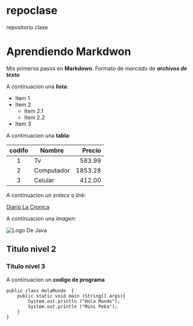 # repoclase
repositorio clase 
# Aprendiendo Markdwon

Mis primeros pasos en **Markdown**. Formato de *marcado* de ***archivos de texto***

A continuacion una __lista__:

* Item 1
* Item 2
    * Item 2.1
    * Item 2.2
* Item 3

A continuacion una __tabla__:

| codifo | Nombre | Precio |
| :-: | - | -: |
| 1 | Tv | 583.99 |
| 2 | Computador | 1853.28 |
| 3 | Celular | 412.00 |

A continuacion un _enlace_ o *link*:

[Diario La Cronica](https://cronica.com.ec/)

A continuacion una _imagen_:


![Logo De Java](https://download.logo.wine/logo/Java_(programming_language)/Java_(programming_language)-Logo.wine.png)


## Titulo nivel 2

### Titulo nivel 3

A continuacion un **codigo de programa**

    public class HolaMundo  {
    	public static void main (String[] args){
    		System.out.println ("Hola Mundo"); 
    		System.out.println ("Mini Peka"); 
    	}
    }
